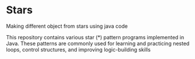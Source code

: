 # Stars
Making different object from stars using java code

   This repository contains various star (*) pattern programs implemented in Java. These patterns are commonly 
   used for learning and practicing nested loops, control structures, and improving logic-building skills
